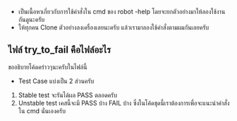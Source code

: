* เป็นเนื้อหาเกี่ยวกับการใช้คำสั่งใน cmd ของ robot -help 
โดยจะยกตัวอย่างมาให้ลองใช้งานกันดูนะครับ 
* ให้ทุกคน Clone ตัวอย่างลงเครื่องเลยนะครับ แล้วเรามาลองใช้คำสั่งตามผมกันเลยครับ

## ไฟล์ try_to_fail คือไฟล์อะไร
ขออธิบายโค้ดคร่าวๆนะครับในไฟล์นี้ 
- Test Case แบ่งเป็น 2 ส่วนครับ 
1. Stable test จะรันได้ผล PASS ตลอดครับ
2. Unstable test เคสนี้จะมี PASS บ้าง FAIL บ้าง
ซึ่งในโค้ดชุดนี้เราต้องการเพื่อจะแนะนำคำสั่งใน cmd นั่นเองครับ





